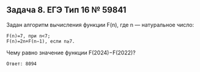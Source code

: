 ## Задача 8. ЕГЭ Тип 16 № 59841

Задан алгоритм вычисления функции F(n), где n — натуральное число:

```
F(n)=7, при n<7;
F(n)=2n+F(n−1), если n≥7.
```

Чему равно значение функции F(2024)−F(2022)?

```
Ответ: 8094
```
